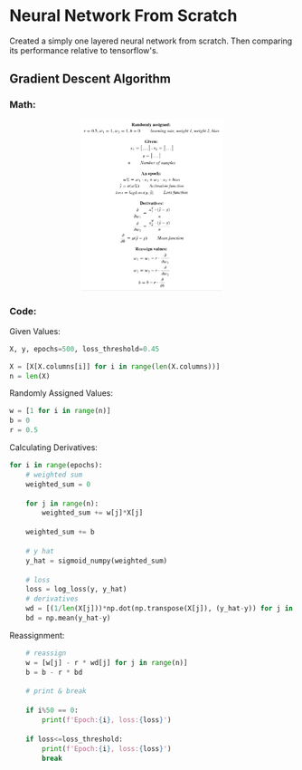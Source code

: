 # Neural Network From Scratch

Created a simply one layered neural network from scratch. Then comparing its performance relative to tensorflow's.

## Gradient Descent Algorithm

### Math:

<center>
  <img src="gd_algo.PNG" width=50%></img>
</center>

### Code:

Given Values:
```python
X, y, epochs=500, loss_threshold=0.45
```
```python
X = [X[X.columns[i]] for i in range(len(X.columns))]
n = len(X)
```

Randomly Assigned Values:
```python
w = [1 for i in range(n)]
b = 0
r = 0.5
```

Calculating Derivatives:
```python
for i in range(epochs):
    # weighted sum
    weighted_sum = 0

    for j in range(n):
        weighted_sum += w[j]*X[j]

    weighted_sum += b

    # y hat
    y_hat = sigmoid_numpy(weighted_sum)

    # loss
    loss = log_loss(y, y_hat)
    # derivatives
    wd = [(1/len(X[j]))*np.dot(np.transpose(X[j]), (y_hat-y)) for j in range(n)]
    bd = np.mean(y_hat-y)
```

Reassignment: 
```python
    # reassign
    w = [w[j] - r * wd[j] for j in range(n)]
    b = b - r * bd

    # print & break

    if i%50 == 0:
        print(f'Epoch:{i}, loss:{loss}')

    if loss<=loss_threshold:
        print(f'Epoch:{i}, loss:{loss}')
        break
```

